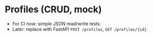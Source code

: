 # Profiles (CRUD, mock)

- For CI now: simple JSON read/write tests.
- Later: replace with FastAPI `POST /profiles`, `GET /profiles/{id}`.
